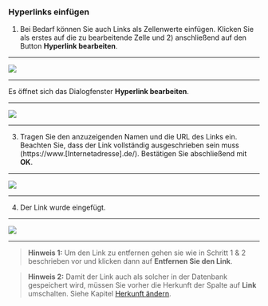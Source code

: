### Hyperlinks einfügen

1) Bei Bedarf können Sie auch Links als Zellenwerte einfügen. Klicken Sie als erstes auf die zu bearbeitende Zelle und 2) anschließend auf den Button **Hyperlink bearbeiten**.

---
![](/Pictures/Web-Client/Produktlinie/Produktübersicht/Produkttabellenbereich/Werte-aendern/werte_aendern_7.png)

---

Es öffnet sich das Dialogfenster **Hyperlink bearbeiten**.

---
![](/Pictures/Web-Client/Produktlinie/Produktübersicht/Produkttabellenbereich/Werte-aendern/werte_aendern_8.png)

---

3) Tragen Sie den anzuzeigenden Namen und die URL des Links ein. Beachten Sie, dass der Link vollständig ausgeschrieben sein muss (https://www.[Internetadresse].de/). Bestätigen Sie abschließend mit **OK**.

---
![](/Pictures/Web-Client/Produktlinie/Produktübersicht/Produkttabellenbereich/Werte-aendern/werte_aendern_9.png)

---

4) Der Link wurde eingefügt.

---
![](/Pictures/Web-Client/Produktlinie/Produktübersicht/Produkttabellenbereich/Werte-aendern/werte_aendern_10.png)

---

>**Hinweis 1:** Um den Link zu entfernen gehen sie wie in Schritt 1 & 2 beschrieben vor und klicken dann auf **Entfernen Sie den Link**.

>**Hinweis 2:** Damit der Link auch als solcher in der Datenbank gespeichert wird, müssen Sie vorher die Herkunft der Spalte auf **Link** umschalten. Siehe Kapitel [Herkunft ändern](/der-excel-client/templates/template-konfigurieren/herkunft-andern.md).
